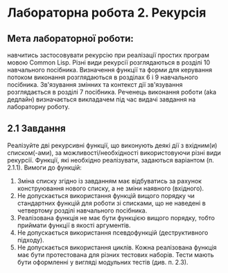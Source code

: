 # Лабораторна робота 2. Рекурсія

## Мета лабораторної роботи: 
навчитись застосовувати рекурсію при реалізації простих програм мовою Common Lisp.
Різні види рекурсії розглядаються в розділі 10 навчального посібника. Визначення функції та форми для керування потоком виконання розглядаються в розділах 6 і 9 навчального посібника. Зв'язування змінних та контекст дії зв'язування розглядається в розділі 7 посібника.
Реченець виконання роботи (aka дедлайн) визначається викладачем під час видачі завдання на лабораторну роботу.

## 2.1 Завдання

Реалізуйте дві рекурсивні функції, що виконують деякі дії з вхідним(и) списком(-ами), за
можливості/необхідності використовуючи різні види рекурсії. Функції, які необхідно
реалізувати, задаються варіантом (п. 2.1.1). Вимоги до функцій:

1. Зміна списку згідно із завданням має відбуватись за рахунок конструювання нового
списку, а не зміни наявного (вхідного).
2. Не допускається використання функцій вищого порядку чи стандартних функцій
для роботи зі списками, що не наведені в четвертому розділі навчального
посібника.
3. Реалізована функція не має бути функцією вищого порядку, тобто приймати функції
в якості аргументів.
4. Не допускається використання псевдофункцій (деструктивного підходу).
5. Не допускається використання циклів.
Кожна реалізована функція має бути протестована для різних тестових наборів. Тести
мають бути оформленні у вигляді модульних тестів (див. п. 2.3).
